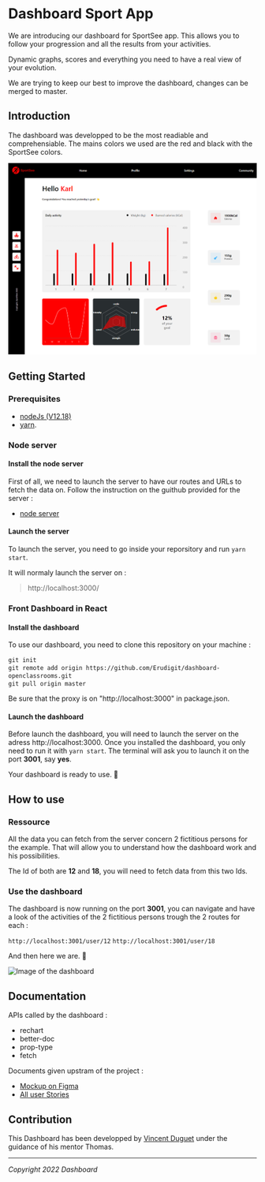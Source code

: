 # Dashboard Sport App

We are introducing our dashboard for SportSee app. This allows you to follow your progression and all the results from your activities. 

Dynamic graphs, scores and everything you need to have a real view of your evolution.

We are trying to keep our best to improve the dashboard, changes can be merged to master.

## Introduction

The dashboard was developped to be the most readiable and comprehensiable. The mains colors we used are the red and black with the SportSee colors.

![Image of the dashboard](/src/assets/dashboard-screen.png)

## Getting Started

### Prerequisites

- [nodeJs (V12.18)](https://nodejs.org/en/)
- [yarn](https://yarnpkg.com/).

### Node server

#### Install the node server

First of all, we need to launch the server to have our routes and URLs to fetch the data on. Follow the instruction on the guithub provided for the server : 

- [node server](https://github.com/OpenClassrooms-Student-Center/P9-front-end-dashboard)

#### Launch the server

To launch the server, you need to go inside your reporsitory and run `yarn start`.

It will normaly launch the server on :
> http://localhost:3000/

### Front Dashboard in React

#### Install the dashboard

To use our dashboard, you need to clone this repository on your machine :
```
git init
git remote add origin https://github.com/Erudigit/dashboard-openclassrooms.git
git pull origin master
```
Be sure that the proxy is on "http://localhost:3000" in package.json.

#### Launch the dashboard

Before launch the dashboard, you will need to launch the server on the adress http://localhost:3000.
Once you installed the dashboard, you only need to run it with `yarn start`.
The terminal will ask you to launch it on the port **3001**, say **yes**.

Your dashboard is ready to use. 🎉

## How to use

### Ressource

All the data you can fetch from the server concern 2 fictitious persons for the example. That will allow you to understand how the dashboard work and his possibilities.

The Id of both are **12** and **18**, you will need to fetch data from this two Ids.

### Use the dashboard

The dashboard is now running on the port **3001**, you can navigate and have a look of the activities of the 2 fictitious persons trough the 2 routes for each : 

`http://localhost:3001/user/12`
`http://localhost:3001/user/18`

And then here we are. 🥳

![Image of the dashboard](/path/to/img.png)


## Documentation

APIs called by the dashboard : 
- rechart
- better-doc
- prop-type
- fetch

Documents given upstram of the project : 
- [Mockup on Figma](https://www.figma.com/file/EUeLaIjt4cf9bZb1hexM6y/UI-design-Sportify-EN?node-id=1%3A2)
- [All user Stories](https://www.notion.so/Dashboard-SportSee-app-7b85195904ab497f8930a56d0f1b2c1e?p=219ee9175c6f40a597fba28dee07a6c3&pm=s)

## Contribution 

This Dashboard has been developped by [Vincent Duguet](https://github.com/Erudigit) under the guidance of his mentor Thomas. 

---

*Copyright 2022 Dashboard*

<!-- How to launch and use the app -->
<!-- Version of node -->
<!-- Include the api we used -->

<!-- https://reactjs.org/docs/typechecking-with-proptypes.html#function-components -->
<!-- https://www.inkoop.io/blog/a-guide-to-js-docs-for-react-js/ -->
<!-- First install jsDoc (globally) : https://www.npmjs.com/package/jsdoc -->
<!-- Then library for component (inside the application) : https://www.npmjs.com/package/better-docs -> @component -->
<!-- Write the command to generate -->